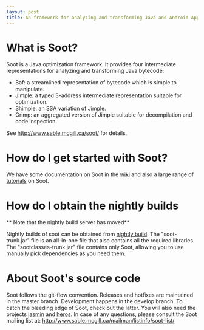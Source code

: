 ```yaml
---
layout: post
title: An framework for analyzing and transforming Java and Android Applications
---
```


# What is Soot?

Soot is a Java optimization framework. It provides four intermediate representations for analyzing and transforming Java bytecode:

* Baf: a streamlined representation of bytecode which is simple to manipulate.
* Jimple: a typed 3-address intermediate representation suitable for optimization.
* Shimple: an SSA variation of Jimple.
* Grimp: an aggregated version of Jimple suitable for decompilation and code inspection.

See http://www.sable.mcgill.ca/soot/ for details.

# How do I get started with Soot?

We have some documentation on Soot in the [wiki](https://github.com/Sable/soot/wiki) and also a large range of [tutorials](http://www.sable.mcgill.ca/soot/tutorial/index.html) on Soot.

# How do I obtain the nightly builds

** Note that the nightly build server has moved**

Nightly builds of soot can be obtained from [nightly build](http://ssebuild.cased.de/nightly/soot/). The "soot-trunk.jar" file is an all-in-one file that also contains all the required libraries. The "sootclasses-trunk.jar" file contains only Soot, allowing you to use manually pick dependencies as you need them.

# About Soot's source code

Soot follows the git-flow convention. Releases and hotfixes are maintained in the master branch.
Development happens in the develop branch. To catch the bleeding edge of Soot, check out the latter.
You will also need the projects [jasmin](https://github.com/Sable/jasmin) and
[heros](https://github.com/Sable/heros). In case of any questions, please consult the Soot
mailing list at: http://www.sable.mcgill.ca/mailman/listinfo/soot-list/
